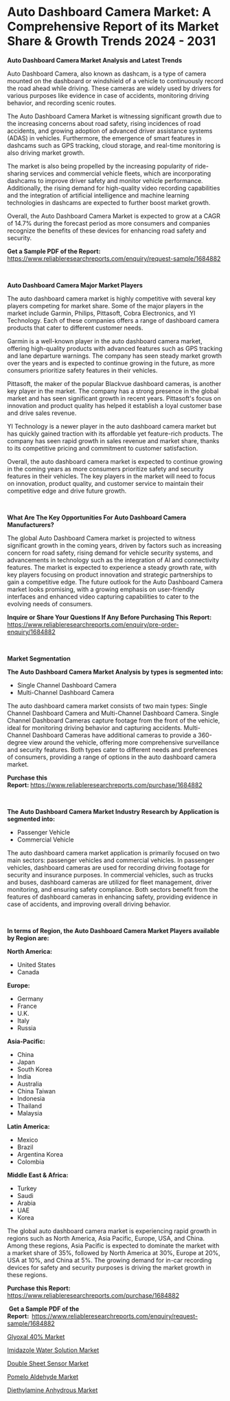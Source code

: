 <p><h1>Auto Dashboard Camera Market: A Comprehensive Report of its Market Share & Growth Trends 2024 - 2031</h1></p><p><strong>Auto Dashboard Camera Market Analysis and Latest Trends</strong></p>
<p><p>Auto Dashboard Camera, also known as dashcam, is a type of camera mounted on the dashboard or windshield of a vehicle to continuously record the road ahead while driving. These cameras are widely used by drivers for various purposes like evidence in case of accidents, monitoring driving behavior, and recording scenic routes.</p><p>The Auto Dashboard Camera Market is witnessing significant growth due to the increasing concerns about road safety, rising incidences of road accidents, and growing adoption of advanced driver assistance systems (ADAS) in vehicles. Furthermore, the emergence of smart features in dashcams such as GPS tracking, cloud storage, and real-time monitoring is also driving market growth.</p><p>The market is also being propelled by the increasing popularity of ride-sharing services and commercial vehicle fleets, which are incorporating dashcams to improve driver safety and monitor vehicle performance. Additionally, the rising demand for high-quality video recording capabilities and the integration of artificial intelligence and machine learning technologies in dashcams are expected to further boost market growth.</p><p>Overall, the Auto Dashboard Camera Market is expected to grow at a CAGR of 14.7% during the forecast period as more consumers and companies recognize the benefits of these devices for enhancing road safety and security.</p></p>
<p><strong>Get a Sample PDF of the Report:&nbsp;</strong> <a href="https://www.reliableresearchreports.com/enquiry/request-sample/1684882">https://www.reliableresearchreports.com/enquiry/request-sample/1684882</a></p>
<p>&nbsp;</p>
<p><strong>Auto Dashboard Camera Major Market Players</strong></p>
<p><p>The auto dashboard camera market is highly competitive with several key players competing for market share. Some of the major players in the market include Garmin, Philips, Pittasoft, Cobra Electronics, and YI Technology. Each of these companies offers a range of dashboard camera products that cater to different customer needs.</p><p>Garmin is a well-known player in the auto dashboard camera market, offering high-quality products with advanced features such as GPS tracking and lane departure warnings. The company has seen steady market growth over the years and is expected to continue growing in the future, as more consumers prioritize safety features in their vehicles.</p><p>Pittasoft, the maker of the popular Blackvue dashboard cameras, is another key player in the market. The company has a strong presence in the global market and has seen significant growth in recent years. Pittasoft's focus on innovation and product quality has helped it establish a loyal customer base and drive sales revenue.</p><p>YI Technology is a newer player in the auto dashboard camera market but has quickly gained traction with its affordable yet feature-rich products. The company has seen rapid growth in sales revenue and market share, thanks to its competitive pricing and commitment to customer satisfaction.</p><p>Overall, the auto dashboard camera market is expected to continue growing in the coming years as more consumers prioritize safety and security features in their vehicles. The key players in the market will need to focus on innovation, product quality, and customer service to maintain their competitive edge and drive future growth.</p></p>
<p>&nbsp;</p>
<p><strong>What Are The Key Opportunities For Auto Dashboard Camera Manufacturers?</strong></p>
<p><p>The global Auto Dashboard Camera market is projected to witness significant growth in the coming years, driven by factors such as increasing concern for road safety, rising demand for vehicle security systems, and advancements in technology such as the integration of AI and connectivity features. The market is expected to experience a steady growth rate, with key players focusing on product innovation and strategic partnerships to gain a competitive edge. The future outlook for the Auto Dashboard Camera market looks promising, with a growing emphasis on user-friendly interfaces and enhanced video capturing capabilities to cater to the evolving needs of consumers.</p></p>
<p><strong>Inquire or Share Your Questions If Any Before Purchasing This Report:</strong> <a href="https://www.reliableresearchreports.com/enquiry/pre-order-enquiry/1684882">https://www.reliableresearchreports.com/enquiry/pre-order-enquiry/1684882</a></p>
<p>&nbsp;</p>
<p><strong>Market Segmentation</strong></p>
<p><strong>The Auto Dashboard Camera Market Analysis by types is segmented into:</strong></p>
<p><ul><li>Single Channel Dashboard Camera</li><li>Multi-Channel Dashboard Camera</li></ul></p>
<p><p>The auto dashboard camera market consists of two main types: Single Channel Dashboard Camera and Multi-Channel Dashboard Camera. Single Channel Dashboard Cameras capture footage from the front of the vehicle, ideal for monitoring driving behavior and capturing accidents. Multi-Channel Dashboard Cameras have additional cameras to provide a 360-degree view around the vehicle, offering more comprehensive surveillance and security features. Both types cater to different needs and preferences of consumers, providing a range of options in the auto dashboard camera market.</p></p>
<p><strong>Purchase this Report:&nbsp;</strong><a href="https://www.reliableresearchreports.com/purchase/1684882">https://www.reliableresearchreports.com/purchase/1684882</a></p>
<p>&nbsp;</p>
<p><strong>The Auto Dashboard Camera Market Industry Research by Application is segmented into:</strong></p>
<p><ul><li>Passenger Vehicle</li><li>Commercial Vehicle</li></ul></p>
<p><p>The auto dashboard camera market application is primarily focused on two main sectors: passenger vehicles and commercial vehicles. In passenger vehicles, dashboard cameras are used for recording driving footage for security and insurance purposes. In commercial vehicles, such as trucks and buses, dashboard cameras are utilized for fleet management, driver monitoring, and ensuring safety compliance. Both sectors benefit from the features of dashboard cameras in enhancing safety, providing evidence in case of accidents, and improving overall driving behavior.</p></p>
<p>&nbsp;</p>
<p><strong>In terms of Region, the Auto Dashboard Camera Market Players available by Region are:</strong></p>
<p>
    <p> <strong> North America: </strong>
        <ul>
            <li>United States</li>
            <li>Canada</li>
        </ul>
        </p> 
    <p> <strong> Europe: </strong>
        <ul>
            <li>Germany</li>
            <li>France</li>
            <li>U.K.</li>
            <li>Italy</li>
            <li>Russia</li>
        </ul>
        </p> 
    <p> <strong> Asia-Pacific: </strong>
        <ul>
            <li>China</li>
            <li>Japan</li>
            <li>South Korea</li>
            <li>India</li>
            <li>Australia</li>
            <li>China Taiwan</li>
            <li>Indonesia</li>
            <li>Thailand</li>
            <li>Malaysia</li>
        </ul>
        </p> 
    <p> <strong> Latin America: </strong>
        <ul>
            <li>Mexico</li>
            <li>Brazil</li>
            <li>Argentina Korea</li>
            <li>Colombia</li>
        </ul>
        </p> 
    <p> <strong> Middle East & Africa: </strong>
        <ul>
            <li>Turkey</li>
            <li>Saudi</li>
            <li>Arabia</li>
            <li>UAE</li>
            <li>Korea</li>
        </ul>
    </p>
    </p>
<p><p>The global auto dashboard camera market is experiencing rapid growth in regions such as North America, Asia Pacific, Europe, USA, and China. Among these regions, Asia Pacific is expected to dominate the market with a market share of 35%, followed by North America at 30%, Europe at 20%, USA at 10%, and China at 5%. The growing demand for in-car recording devices for safety and security purposes is driving the market growth in these regions.</p></p>
<p><strong>Purchase this Report: </strong><a href="https://www.reliableresearchreports.com/purchase/1684882">https://www.reliableresearchreports.com/purchase/1684882</a></p>
<p>&nbsp;<strong>Get a Sample PDF of the Report:&nbsp;&nbsp;</strong><a href="https://www.reliableresearchreports.com/enquiry/request-sample/1684882">https://www.reliableresearchreports.com/enquiry/request-sample/1684882</a></p>
<p><strong></strong></p>
<p><p><a href="https://github.com/laholand/Market-Research-Report-List-2/blob/main/glyoxal-40-market.md">Glyoxal 40% Market</a></p><p><a href="https://github.com/jhcraigie/Market-Research-Report-List-2/blob/main/imidazole-water-solution-market.md">Imidazole Water Solution Market</a></p><p><a href="https://issuu.com/reportprime-2/docs/double-sheet-sensor-market-size-2030.pptx">Double Sheet Sensor Market</a></p><p><a href="https://issuu.com/reportprime-2/docs/pomelo-aldehyde-market-size-2030.pptx">Pomelo Aldehyde Market</a></p><p><a href="https://github.com/PeterParrish5/Market-Research-Report-List-3/blob/main/diethylamine-anhydrous-market.md">Diethylamine Anhydrous Market</a></p></p>